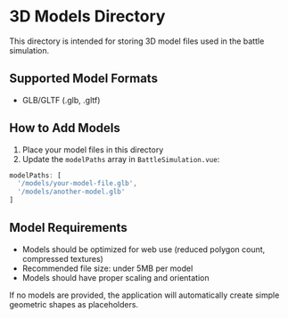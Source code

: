 # 3D Models Directory

This directory is intended for storing 3D model files used in the battle simulation.

## Supported Model Formats

- GLB/GLTF (.glb, .gltf)

## How to Add Models

1. Place your model files in this directory
2. Update the `modelPaths` array in `BattleSimulation.vue`:

```javascript
modelPaths: [
  '/models/your-model-file.glb',
  '/models/another-model.glb'
]
```

## Model Requirements

- Models should be optimized for web use (reduced polygon count, compressed textures)
- Recommended file size: under 5MB per model
- Models should have proper scaling and orientation

If no models are provided, the application will automatically create simple geometric shapes as placeholders.
